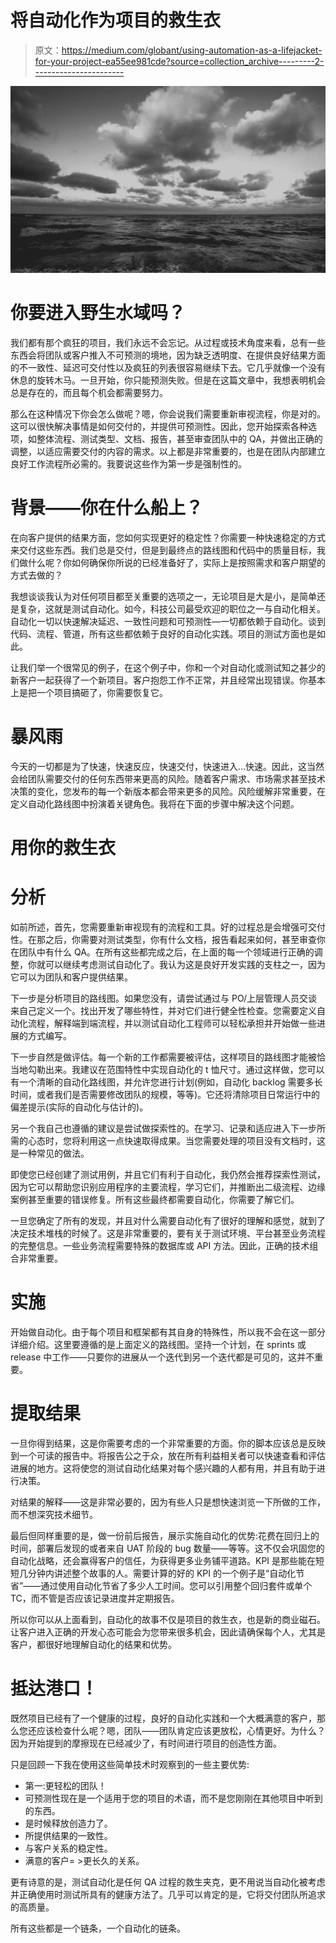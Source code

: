 # 将自动化作为项目的救生衣

> 原文：<https://medium.com/globant/using-automation-as-a-lifejacket-for-your-project-ea55ee981cde?source=collection_archive---------2----------------------->

![](img/a4f86723045ba1d014c3c5f61eeaf13d.png)

# 你要进入野生水域吗？

我们都有那个疯狂的项目，我们永远不会忘记。从过程或技术角度来看，总有一些东西会将团队或客户推入不可预测的境地，因为缺乏透明度、在提供良好结果方面的不一致性、延迟可交付性以及疯狂的列表很容易继续下去。它几乎就像一个没有休息的旋转木马。一旦开始，你只能预测失败。但是在这篇文章中，我想表明机会总是存在的，而且每个机会都需要努力。

那么在这种情况下你会怎么做呢？嗯，你会说我们需要重新审视流程，你是对的。这可以很快解决事情是如何交付的，并提供可预测性。因此，您开始探索各种选项，如整体流程、测试类型、文档、报告，甚至审查团队中的 QA，并做出正确的调整，以适应需要交付的内容的需求。以上都是非常重要的，也是在团队内部建立良好工作流程所必需的。我要说这些作为第一步是强制性的。

# 背景——你在什么船上？

在向客户提供的结果方面，您如何实现更好的稳定性？你需要一种快速稳定的方式来交付这些东西。我们总是交付，但是到最终点的路线图和代码中的质量目标，我们做什么呢？你如何确保你所说的已经准备好了，实际上是按照需求和客户期望的方式去做的？

我想谈谈我认为对任何项目都至关重要的选项之一，无论项目是大是小，是简单还是复杂，这就是测试自动化。如今，科技公司最受欢迎的职位之一与自动化相关。自动化一切以快速解决延迟、一致性问题和可预测性—一切都依赖于自动化。谈到代码、流程、管道，所有这些都依赖于良好的自动化实践。项目的测试方面也是如此。

让我们举一个很常见的例子，在这个例子中，你和一个对自动化或测试知之甚少的新客户一起获得了一个新项目。客户抱怨工作不正常，并且经常出现错误。你基本上是把一个项目搞砸了，你需要恢复它。

# 暴风雨

今天的一切都是为了快速，快速反应，快速交付，快速进入…快速。因此，这当然会给团队需要交付的任何东西带来更高的风险。随着客户需求、市场需求甚至技术决策的变化，您发布的每一个新版本都会带来更多的风险。风险缓解非常重要，在定义自动化路线图中扮演着关键角色。我将在下面的步骤中解决这个问题。

# 用你的救生衣

# 分析

如前所述，首先，您需要重新审视现有的流程和工具。好的过程总是会增强可交付性。在那之后，你需要对测试类型，你有什么文档，报告看起来如何，甚至审查你在团队中有什么 QA。在所有这些都完成之后，在上面的每一个领域进行正确的调整，你就可以继续考虑测试自动化了。我认为这是良好开发实践的支柱之一，因为它可以为团队和客户提供结果。

下一步是分析项目的路线图。如果您没有，请尝试通过与 PO/上层管理人员交谈来自己定义一个。找出开发了哪些特性，并对它们进行健全性检查。您需要定义自动化流程，解释端到端流程，并以测试自动化工程师可以轻松承担并开始做一些进展的方式编写。

下一步自然是做评估。每一个新的工作都需要被评估，这样项目的路线图才能被恰当地勾勒出来。我建议在范围特性中实现自动化的 t 恤尺寸。通过这样做，您可以有一个清晰的自动化路线图，并允许您进行计划(例如，自动化 backlog 需要多长时间，或者我们是否需要修改团队的规模，等等)。它还将清除项目日常运行中的偏差提示(实际的自动化与估计的)。

另一个我自己也遵循的建议是尝试做探索性的。在学习、记录和适应进入下一步所需的心态时，您将利用这一点快速取得成果。当您需要处理的项目没有文档时，这是一种常见的做法。

即使您已经创建了测试用例，并且它们有利于自动化，我仍然会推荐探索性测试，因为它可以帮助您识别应用程序的主要流程，学习它们，并推断出二级流程、边缘案例甚至重要的错误修复。所有这些最终都需要自动化，你需要了解它们。

一旦您确定了所有的发现，并且对什么需要自动化有了很好的理解和感觉，就到了决定技术堆栈的时候了。这是非常重要的，要有关于测试环境、平台甚至业务流程的完整信息。一些业务流程需要特殊的数据库或 API 方法。因此，正确的技术组合非常重要。

# 实施

开始做自动化。由于每个项目和框架都有其自身的特殊性，所以我不会在这一部分详细介绍。这里要遵循的是上面定义的路线图。坚持一个计划，在 sprints 或 release 中工作——只要你的进展从一个迭代到另一个迭代都是可见的，这并不重要。

# 提取结果

一旦你得到结果，这是你需要考虑的一个非常重要的方面。你的脚本应该总是反映到一个可读的报告中。将报告公之于众，放在所有利益相关者可以快速查看和评估进展的地方。这将使您的测试自动化结果对每个感兴趣的人都有用，并且有助于进行决策。

对结果的解释——这是非常必要的，因为有些人只是想快速浏览一下所做的工作，而不想深究技术细节。

最后但同样重要的是，做一份前后报告，展示实施自动化的优势:花费在回归上的时间，部署后发现的或者来自 UAT 阶段的 bug 数量——等等。这不仅会巩固您的自动化战略，还会赢得客户的信任，为获得更多业务铺平道路。KPI 是那些能在短短几分钟内讲述整个故事的人。需要计算的好的 KPI 的一个例子是“自动化节省”——通过使用自动化节省了多少人工时间。您可以引用整个回归套件或单个 TC，而不管是否应该记录进度并定期报告。

所以你可以从上面看到，自动化的故事不仅是项目的救生衣，也是新的商业磁石。让客户进入正确的开发心态可能会为您带来很多机会，因此请确保每个人，尤其是客户，都很好地理解自动化的结果和优势。

# 抵达港口！

既然项目已经有了一个健康的过程，良好的自动化实践和一个大概满意的客户，那么您还应该检查什么呢？嗯，团队——团队肯定应该更放松，心情更好。为什么？因为开始提到的摩擦现在已经减少了，有时间进行项目的创造性方面。

只是回顾一下我在使用这些简单技术时观察到的一些主要优势:

*   第一:更轻松的团队！
*   可预测性现在是一个适用于您的项目的术语，而不是您刚刚在其他项目中听到的东西。
*   是时候释放创造力了。
*   所提供结果的一致性。
*   与客户关系的稳定性。
*   满意的客户= >更长久的关系。

更有诗意的是，测试自动化是任何 QA 过程的救生夹克，更不用说当自动化被考虑并正确使用时测试所具有的健康方法了。几乎可以肯定的是，它将交付团队所追求的高质量。

所有这些都是一个链条，一个自动化的链条。